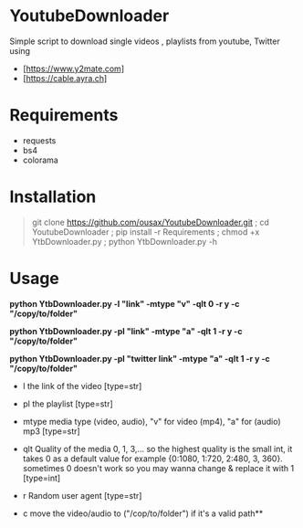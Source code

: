 # YoutubeDownloader
Simple script to download single videos , playlists from youtube, Twitter using 
- [https://www.y2mate.com]
- [https://cable.ayra.ch]

# Requirements
- requests
- bs4 
- colorama

# Installation 
> git clone https://github.com/ousax/YoutubeDownloader.git ;
cd YoutubeDownloader ; pip install -r Requirements ; chmod +x YtbDownloader.py ; python YtbDownloader.py -h
# Usage
**python YtbDownloader.py -l "link" -mtype "v" -qlt 0 -r y -c "/copy/to/folder"**

**python YtbDownloader.py -pl "link" -mtype "a" -qlt 1 -r y -c "/copy/to/folder"**

**python YtbDownloader.py -pl "twitter link" -mtype "a" -qlt 1 -r y -c "/copy/to/folder"**

- l the link of the video [type=str]

- pl the playlist [type=str]

- mtype media type (video, audio), "v" for video (mp4), "a" for (audio) mp3 [type=str]

- qlt Quality of the media 0, 1, 3,...
so the highest quality is the small int, it takes 0 as a default value for example {0:1080, 1:720, 2:480, 3, 360}.
sometimes 0 doesn't work so you may wanna change & replace it with 1 [type=int]

- r Random user agent [type=str]

- c move the video/audio to ("/cop/to/folder") if it's a valid path**
